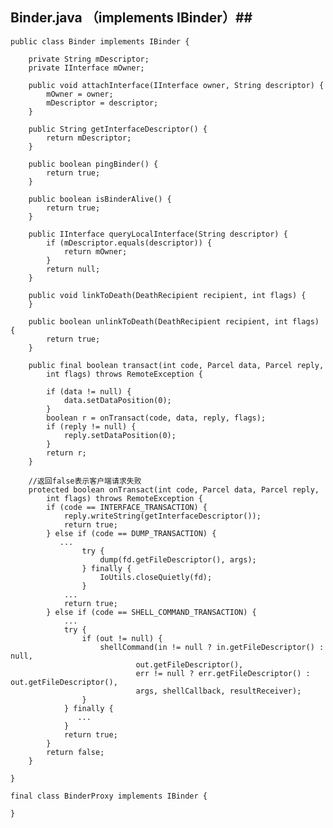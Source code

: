 ## Binder.java （implements IBinder）##

	public class Binder implements IBinder {
		
		private String mDescriptor;
		private IInterface mOwner;
	
		public void attachInterface(IInterface owner, String descriptor) {
	        mOwner = owner;
	        mDescriptor = descriptor;
	    }
	
		public String getInterfaceDescriptor() {
	        return mDescriptor;
	    }

		public boolean pingBinder() {
	        return true;
	    }

	    public boolean isBinderAlive() {
	        return true;
	    }

		public IInterface queryLocalInterface(String descriptor) {
	        if (mDescriptor.equals(descriptor)) {
	            return mOwner;
	        }
	        return null;
	    }

		public void linkToDeath(DeathRecipient recipient, int flags) {
	    }
	
	    public boolean unlinkToDeath(DeathRecipient recipient, int flags) {
	        return true;
	    }

		public final boolean transact(int code, Parcel data, Parcel reply,
            int flags) throws RemoteException {
	
	        if (data != null) {
	            data.setDataPosition(0);
	        }
	        boolean r = onTransact(code, data, reply, flags);
	        if (reply != null) {
	            reply.setDataPosition(0);
	        }
	        return r;
	    }

		//返回false表示客户端请求失败
		protected boolean onTransact(int code, Parcel data, Parcel reply,
            int flags) throws RemoteException {
	        if (code == INTERFACE_TRANSACTION) {
	            reply.writeString(getInterfaceDescriptor());
	            return true;
	        } else if (code == DUMP_TRANSACTION) {
	           ...
	                try {
	                    dump(fd.getFileDescriptor(), args);
	                } finally {
	                    IoUtils.closeQuietly(fd);
	                }
	            ...
	            return true;
	        } else if (code == SHELL_COMMAND_TRANSACTION) {
	            ...
	            try {
	                if (out != null) {
	                    shellCommand(in != null ? in.getFileDescriptor() : null,
	                            out.getFileDescriptor(),
	                            err != null ? err.getFileDescriptor() : out.getFileDescriptor(),
	                            args, shellCallback, resultReceiver);
	                }
	            } finally {
	               ...
	            }
	            return true;
	        }
	        return false;
	    }

	}

	final class BinderProxy implements IBinder {

	}
	